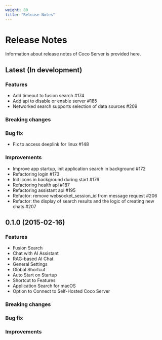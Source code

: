 ```yaml
---
weight: 80
title: "Release Notes"
---
```


# Release Notes

Information about release notes of Coco Server is provided here.

## Latest (In development)

### Features

- Add timeout to fusion search #174
- Add api to disable or enable server #185
- Networked search supports selection of data sources #209

### Breaking changes

### Bug fix

- Fix to access deeplink for linux #148

### Improvements

- Improve app startup, init application search in background #172
- Refactoring login #173
- Init icons in background during start #176
- Refactoring health api #187
- Refactoring assistant api #195
- Refactor: remove websocket_session_id from message request #206
- Refactor: the display of search results and the logic of creating new chats #207

## 0.1.0 (2015-02-16)

### Features

- Fusion Search
- Chat with AI Assistant
- RAG-based AI Chat
- General Settings
- Global Shortcut
- Auto Start on Startup
- Shortcut to Features
- Application Search for macOS
- Option to Connect to Self-Hosted Coco Server

### Breaking changes

### Bug fix

### Improvements
